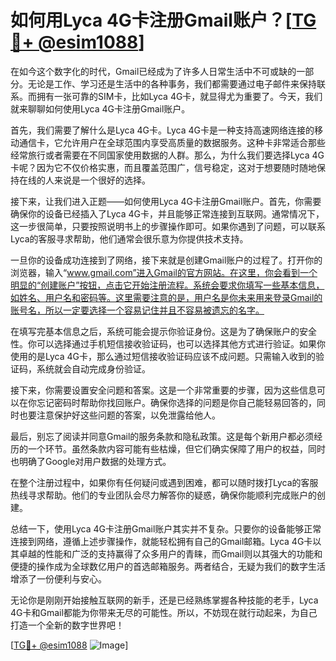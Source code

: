 # 如何用Lyca 4G卡注册Gmail账户？[[TG💪+ @esim1088](https://t.me/s/esim1088)]

在如今这个数字化的时代，Gmail已经成为了许多人日常生活中不可或缺的一部分。无论是工作、学习还是生活中的各种事务，我们都需要通过电子邮件来保持联系。而拥有一张可靠的SIM卡，比如Lyca 4G卡，就显得尤为重要了。今天，我们就来聊聊如何使用Lyca 4G卡注册Gmail账户。

首先，我们需要了解什么是Lyca 4G卡。Lyca 4G卡是一种支持高速网络连接的移动通信卡，它允许用户在全球范围内享受高质量的数据服务。这种卡非常适合那些经常旅行或者需要在不同国家使用数据的人群。那么，为什么我们要选择Lyca 4G卡呢？因为它不仅价格实惠，而且覆盖范围广，信号稳定，这对于想要随时随地保持在线的人来说是一个很好的选择。

接下来，让我们进入正题——如何使用Lyca 4G卡注册Gmail账户。首先，你需要确保你的设备已经插入了Lyca 4G卡，并且能够正常连接到互联网。通常情况下，这一步很简单，只要按照说明书上的步骤操作即可。如果你遇到了问题，可以联系Lyca的客服寻求帮助，他们通常会很乐意为你提供技术支持。

一旦你的设备成功连接到了网络，接下来就是创建Gmail账户的过程了。打开你的浏览器，输入“www.gmail.com”进入Gmail的官方网站。在这里，你会看到一个明显的“创建账户”按钮，点击它开始注册流程。系统会要求你填写一些基本信息，如姓名、用户名和密码等。这里需要注意的是，用户名是你未来用来登录Gmail的账号名，所以一定要选择一个容易记住并且不容易被遗忘的名字。

在填写完基本信息之后，系统可能会提示你验证身份。这是为了确保账户的安全性。你可以选择通过手机短信接收验证码，也可以选择其他方式进行验证。如果你使用的是Lyca 4G卡，那么通过短信接收验证码应该不成问题。只需输入收到的验证码，系统就会自动完成身份验证。

接下来，你需要设置安全问题和答案。这是一个非常重要的步骤，因为这些信息可以在你忘记密码时帮助你找回账户。确保你选择的问题是你自己能轻易回答的，同时也要注意保护好这些问题的答案，以免泄露给他人。

最后，别忘了阅读并同意Gmail的服务条款和隐私政策。这是每个新用户都必须经历的一个环节。虽然条款内容可能有些枯燥，但它们确实保障了用户的权益，同时也明确了Google对用户数据的处理方式。

在整个注册过程中，如果你有任何疑问或遇到困难，都可以随时拨打Lyca的客服热线寻求帮助。他们的专业团队会尽力解答你的疑惑，确保你能顺利完成账户的创建。

总结一下，使用Lyca 4G卡注册Gmail账户其实并不复杂。只要你的设备能够正常连接到网络，遵循上述步骤操作，就能轻松拥有自己的Gmail邮箱。Lyca 4G卡以其卓越的性能和广泛的支持赢得了众多用户的青睐，而Gmail则以其强大的功能和便捷的操作成为全球数亿用户的首选邮箱服务。两者结合，无疑为我们的数字生活增添了一份便利与安心。

无论你是刚刚开始接触互联网的新手，还是已经熟练掌握各种技能的老手，Lyca 4G卡和Gmail都能为你带来无尽的可能性。所以，不妨现在就行动起来，为自己打造一个全新的数字世界吧！

[[TG💪+ @esim1088](https://t.me/s/esim1088) ![Image](https://i.postimg.cc/4NQfJmqS/Snipaste-2025-05-13-00-14-12.png)]